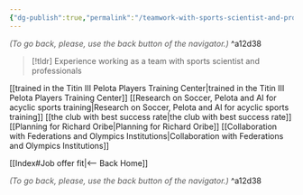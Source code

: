 ```yaml
---
{"dg-publish":true,"permalink":"/teamwork-with-sports-scientist-and-professionals/"}
---
```




<div class="transclusion internal-embed is-loaded"><div class="markdown-embed">




<font color="#595959">*(To go back, please, use the back button of the navigator.)*</font> 
^a12d38



</div></div>


> [!tldr]
> Experience working as a team with sports scientist and professionals
> 

[[trained in the Titin III Pelota Players Training Center|trained in the Titin III Pelota Players Training Center]]
[[Research on Soccer, Pelota and AI for acyclic sports training|Research on Soccer, Pelota and AI for acyclic sports training]]
[[the club with best success rate|the club with best success rate]]
[[Planning for Richard Oribe|Planning for Richard Oribe]]
[[Collaboration with Federations and Olympics Institutions|Collaboration with Federations and Olympics Institutions]]


<div class="transclusion internal-embed is-loaded"><div class="markdown-embed">





[[Index#Job offer fit|<-- Back Home]]

<div class="transclusion internal-embed is-loaded"><div class="markdown-embed">




<font color="#595959">*(To go back, please, use the back button of the navigator.)*</font> 
^a12d38



</div></div>


</div></div>

